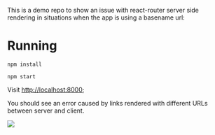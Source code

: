 This is a demo repo to show an issue with react-router server side rendering in situations when the app is using a basename url:

# Running

```
npm install
```

```
npm start
```

Visit [http://localhost:8000](http://localhost:8000/my-app);

You should see an error caused by links rendered with different URLs between server and client.

![](http://i.imgur.com/8zhdsWN.png)
